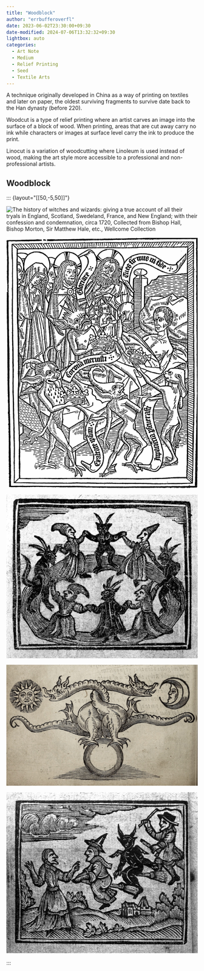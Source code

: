```yaml
---
title: "Woodblock"
author: "errbufferoverfl"
date: 2023-06-02T23:30:00+09:30
date-modified: 2024-07-06T13:32:32+09:30
lightbox: auto
categories:
  - Art Note
  - Medium
  - Relief Printing
  - Seed
  - Textile Arts
---
```


A technique originally developed in China as a way of printing on textiles and later on paper, the oldest surviving fragments to survive date back to the Han dynasty (before 220).

Woodcut is a type of relief printing where an artist carves an image into the surface of a block of wood. When printing, areas that are cut away carry no ink while characters or images at surface level carry the ink to produce the print.

Linocut is a variation of woodcutting where Linoleum is used instead of wood, making the art style more accessible to a professional and non-professional artists.

## Woodblock

::: {layout="[[50,-5,50]]"}

![**The history of witches and wizards: giving a true account of all their tryals in England, Scotland, Swedeland, France, and New England; with their confession and condemnation**, circa 1720, Collected from Bishop Hall, Bishop Morton, Sir Matthew Hale, etc., [Wellcome Collection](https://wellcomecollection.org/works/abkab8tq/images?id=a3nuy2zq)](/imgs/a-feast-around-a-table-with-devils-and-witches.png)

![**[Ars moriendi](/notebook/ars-moriendi.md), [woodblock](woodblock.md) 7 of 11**, Circa 1460, illustrator unknown, en wikipedia. [Source](http://userpage.fu-berlin.de/~aeimhof/seelefr.htm)](/imgs/ars-moriendi.png)

![**The history of witches and wizards: giving a true account of all their tryals in England, Scotland, Swedeland, France, and New England; with their confession and condemnation**, circa 1720, Collected from Bishop Hall, Bishop Morton, Sir Matthew Hale, etc., [Wellcome Collection](https://wellcomecollection.org/works/abkab8tq/images?id=a3nuy2zq)](/imgs/witches-dancing-in-a-circle-with-the-devil.png)

![**Theatrum Chemicum Britannicum**, [woodblock](woodblock), circa 1652, Elias Ashmole, [The Public Domain Review](https://publicdomainreview.org/collection/theatrum-chemicum). Alchemical image taken from the British alchemical theater of ripley, depicts the two-headed serpent of arabia: azoth and kibrit](/imgs/theatrum-chemicum-britannicum.png)

![**The history of witches and wizards: giving a true account of all their tryals in England, Scotland, Swedeland, France, and New England; with their confession and condemnation**, circa 1720, Collected from Bishop Hall, Bishop Morton, Sir Matthew Hale, etc., [Wellcome Collection](https://wellcomecollection.org/works/abkab8tq/images?id=a3nuy2zq), Witches flying on broomsticks](/imgs/witches-flying-on-broomsticks.png)

:::
